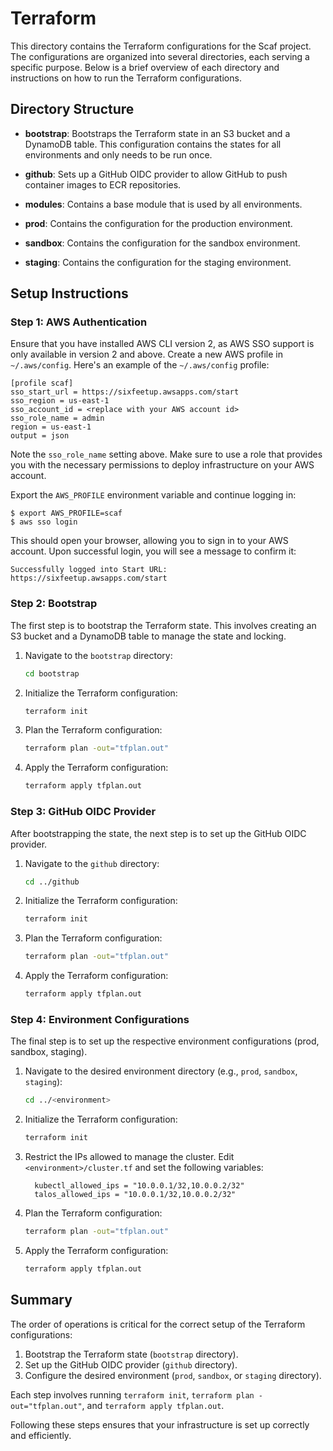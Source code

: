 # Terraform

This directory contains the Terraform configurations for the Scaf project. The
configurations are organized into several directories, each serving a specific
purpose. Below is a brief overview of each directory and instructions on how to
run the Terraform configurations.

## Directory Structure

- **bootstrap**: Bootstraps the Terraform state in an S3 bucket and a DynamoDB
  table. This configuration contains the states for all environments and only
  needs to be run once.

- **github**: Sets up a GitHub OIDC provider to allow GitHub to push container
  images to ECR repositories.

- **modules**: Contains a base module that is used by all environments.

- **prod**: Contains the configuration for the production environment.

- **sandbox**: Contains the configuration for the sandbox environment.

- **staging**: Contains the configuration for the staging environment.

## Setup Instructions

### Step 1: AWS Authentication

Ensure that you have installed AWS CLI version 2, as AWS SSO support is only
available in version 2 and above. Create a new AWS profile in `~/.aws/config`.
Here's an example of the `~/.aws/config` profile:
```
[profile scaf]
sso_start_url = https://sixfeetup.awsapps.com/start
sso_region = us-east-1
sso_account_id = <replace with your AWS account id>
sso_role_name = admin
region = us-east-1
output = json
```

Note the `sso_role_name` setting above. Make sure to use a role that provides
you with the necessary permissions to deploy infrastructure on your AWS account.

Export the `AWS_PROFILE` environment variable and continue logging in:
```
$ export AWS_PROFILE=scaf
$ aws sso login
```

This should open your browser, allowing you to sign in to your AWS account. Upon
successful login, you will see a message to confirm it:
```
Successfully logged into Start URL: https://sixfeetup.awsapps.com/start
```

### Step 2: Bootstrap

The first step is to bootstrap the Terraform state. This involves creating an S3
bucket and a DynamoDB table to manage the state and locking.

1. Navigate to the `bootstrap` directory:
    ```bash
    cd bootstrap
    ```

2. Initialize the Terraform configuration:
    ```bash
    terraform init
    ```

3. Plan the Terraform configuration:
    ```bash
    terraform plan -out="tfplan.out"
    ```

4. Apply the Terraform configuration:
    ```bash
    terraform apply tfplan.out
    ```

### Step 3: GitHub OIDC Provider

After bootstrapping the state, the next step is to set up the GitHub OIDC
provider.

1. Navigate to the `github` directory:
    ```bash
    cd ../github
    ```

2. Initialize the Terraform configuration:
    ```bash
    terraform init
    ```

3. Plan the Terraform configuration:
    ```bash
    terraform plan -out="tfplan.out"
    ```

4. Apply the Terraform configuration:
    ```bash
    terraform apply tfplan.out
    ```

### Step 4: Environment Configurations

The final step is to set up the respective environment configurations (prod,
sandbox, staging).

1. Navigate to the desired environment directory (e.g., `prod`, `sandbox`,
   `staging`):

    ```bash
    cd ../<environment>
    ```

2. Initialize the Terraform configuration:
    ```bash
    terraform init
    ```

3. Restrict the IPs allowed to manage the cluster. Edit
    `<environment>/cluster.tf` and set the following variables:
    ```
      kubectl_allowed_ips = "10.0.0.1/32,10.0.0.2/32"
      talos_allowed_ips = "10.0.0.1/32,10.0.0.2/32"
    ```

4. Plan the Terraform configuration:
    ```bash
    terraform plan -out="tfplan.out"
    ```

5. Apply the Terraform configuration:
    ```bash
    terraform apply tfplan.out
    ```

## Summary

The order of operations is critical for the correct setup of the Terraform
configurations:

1. Bootstrap the Terraform state (`bootstrap` directory).
2. Set up the GitHub OIDC provider (`github` directory).
3. Configure the desired environment (`prod`, `sandbox`, or `staging` directory).


Each step involves running `terraform init`, `terraform plan -out="tfplan.out"`,
and `terraform apply tfplan.out`.

Following these steps ensures that your infrastructure is set up correctly and
efficiently.
